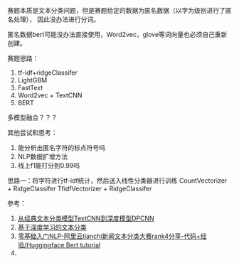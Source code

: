 赛题本质是文本分类问题，但是赛题给定的数据为匿名数据（以字为级别进行了匿名处理），
因此没办法进行分词。

匿名数据bert可能没办法直接使用，Word2vec，glove等词向量也必须自己重新创建。


赛题思路：
1. tf-idf+ridgeClassifer
2. LightGBM
3. FastText
4. Word2vec + TextCNN
5. BERT



多模型融合？？？

其他尝试和思考：
1. 能分析出匿名字符的标点符号吗
2. NLP数据扩增方法
3. 线上f1能打分到0.99吗

思路一：将字符进行tf-idf统计，然后送入线性分类器进行训练
CountVectorizer + RidgeClassifer
TfidfVectorizer + RidgeClassifer

参考：
1. [从经典文本分类模型TextCNN到深度模型DPCNN](https://zhuanlan.zhihu.com/p/35457093)
2. [基于深度学习的文本分类](https://zhuanlan.zhihu.com/p/34212945)
3. [零基础入门NLP-阿里云tianchi新闻文本分类大赛rank4分享-代码+经验/Huggingface Bert tutorial](https://zhuanlan.zhihu.com/p/231180925?spm=5176.12282029.0.0.57183248cKzfTp)
4. 
